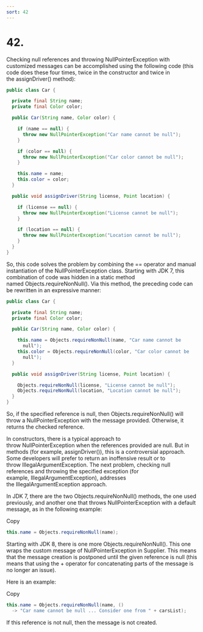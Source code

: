 ```yaml
---
sort: 42
---
```


# 42. 

Checking null references and throwing NullPointerException with customized messages can be accomplished using the following code (this code does these four times, twice in the constructor and twice in the assignDriver() method):

```java
public class Car {

  private final String name;
  private final Color color;

  public Car(String name, Color color) {

    if (name == null) {
      throw new NullPointerException("Car name cannot be null");
    }

    if (color == null) {
      throw new NullPointerException("Car color cannot be null");
    }

    this.name = name;
    this.color = color;
  }

  public void assignDriver(String license, Point location) {

    if (license == null) {
      throw new NullPointerException("License cannot be null");
    }

    if (location == null) {
      throw new NullPointerException("Location cannot be null");
    }
  }
}
```

So, this code solves the problem by combining the == operator and manual instantiation of the NullPointerException class. Starting with JDK 7, this combination of code was hidden in a static method named Objects.requireNonNull(). Via this method, the preceding code can be rewritten in an expressive manner:

```java
public class Car {

  private final String name;
  private final Color color;

  public Car(String name, Color color) {

    this.name = Objects.requireNonNull(name, "Car name cannot be 
      null");
    this.color = Objects.requireNonNull(color, "Car color cannot be 
      null");
  }

  public void assignDriver(String license, Point location) {

    Objects.requireNonNull(license, "License cannot be null");
    Objects.requireNonNull(location, "Location cannot be null");
  }
}
```

So, if the specified reference is null, then Objects.requireNonNull() will throw a NullPointerException with the message provided. Otherwise, it returns the checked reference.

In constructors, there is a typical approach to throw NullPointerException when the references provided are null. But in methods (for example, assignDriver()), this is a controversial approach. Some developers will prefer to return an inoffensive result or to throw IllegalArgumentException. The next problem, checking null references and throwing the specified exception (for example, IllegalArgumentException), addresses the IllegalArgumentException approach.

In JDK 7, there are the two Objects.requireNonNull() methods, the one used previously, and another one that throws NullPointerException with a default message, as in the following example:

Copy

```java
this.name = Objects.requireNonNull(name);
```

Starting with JDK 8, there is one more Objects.requireNonNull(). This one wraps the custom message of NullPointerException in Supplier. This means that the message creation is postponed until the given reference is null (this means that using the + operator for concatenating parts of the message is no longer an issue).

Here is an example:

Copy

```java
this.name = Objects.requireNonNull(name, () 
  -> "Car name cannot be null ... Consider one from " + carsList);
```

If this reference is not null, then the message is not created.